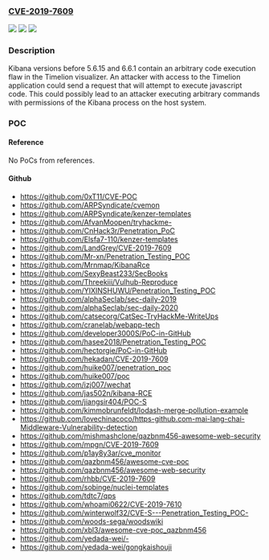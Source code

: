 ### [CVE-2019-7609](https://cve.mitre.org/cgi-bin/cvename.cgi?name=CVE-2019-7609)
![](https://img.shields.io/static/v1?label=Product&message=Kibana&color=blue)
![](https://img.shields.io/static/v1?label=Version&message=n%2Fa&color=blue)
![](https://img.shields.io/static/v1?label=Vulnerability&message=CWE-94%3A%20Improper%20Control%20of%20Generation%20of%20Code%20('Code%20Injection')&color=brighgreen)

### Description

Kibana versions before 5.6.15 and 6.6.1 contain an arbitrary code execution flaw in the Timelion visualizer. An attacker with access to the Timelion application could send a request that will attempt to execute javascript code. This could possibly lead to an attacker executing arbitrary commands with permissions of the Kibana process on the host system.

### POC

#### Reference
No PoCs from references.

#### Github
- https://github.com/0xT11/CVE-POC
- https://github.com/ARPSyndicate/cvemon
- https://github.com/ARPSyndicate/kenzer-templates
- https://github.com/AfvanMoopen/tryhackme-
- https://github.com/CnHack3r/Penetration_PoC
- https://github.com/Elsfa7-110/kenzer-templates
- https://github.com/LandGrey/CVE-2019-7609
- https://github.com/Mr-xn/Penetration_Testing_POC
- https://github.com/Mrnmap/KibanaRce
- https://github.com/SexyBeast233/SecBooks
- https://github.com/Threekiii/Vulhub-Reproduce
- https://github.com/YIXINSHUWU/Penetration_Testing_POC
- https://github.com/alphaSeclab/sec-daily-2019
- https://github.com/alphaSeclab/sec-daily-2020
- https://github.com/catsecorg/CatSec-TryHackMe-WriteUps
- https://github.com/cranelab/webapp-tech
- https://github.com/developer3000S/PoC-in-GitHub
- https://github.com/hasee2018/Penetration_Testing_POC
- https://github.com/hectorgie/PoC-in-GitHub
- https://github.com/hekadan/CVE-2019-7609
- https://github.com/huike007/penetration_poc
- https://github.com/huike007/poc
- https://github.com/izj007/wechat
- https://github.com/jas502n/kibana-RCE
- https://github.com/jiangsir404/POC-S
- https://github.com/kimmobrunfeldt/lodash-merge-pollution-example
- https://github.com/lovechinacoco/https-github.com-mai-lang-chai-Middleware-Vulnerability-detection
- https://github.com/mishmashclone/qazbnm456-awesome-web-security
- https://github.com/mpgn/CVE-2019-7609
- https://github.com/p1ay8y3ar/cve_monitor
- https://github.com/qazbnm456/awesome-cve-poc
- https://github.com/qazbnm456/awesome-web-security
- https://github.com/rhbb/CVE-2019-7609
- https://github.com/sobinge/nuclei-templates
- https://github.com/tdtc7/qps
- https://github.com/whoami0622/CVE-2019-7610
- https://github.com/winterwolf32/CVE-S---Penetration_Testing_POC-
- https://github.com/woods-sega/woodswiki
- https://github.com/xbl3/awesome-cve-poc_qazbnm456
- https://github.com/yedada-wei/-
- https://github.com/yedada-wei/gongkaishouji


